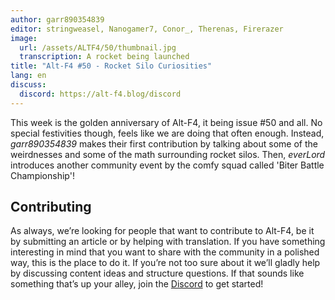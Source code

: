 ```yaml
---
author: garr890354839
editor: stringweasel, Nanogamer7, Conor_, Therenas, Firerazer
image:
  url: /assets/ALTF4/50/thumbnail.jpg
  transcription: A rocket being launched
title: "Alt-F4 #50 - Rocket Silo Curiosities"
lang: en
discuss:
  discord: https://alt-f4.blog/discord
---
```


This week is the golden anniversary of Alt-F4, it being issue #50 and all. No special festivities though, feels like we are doing that often enough. Instead, *garr890354839* makes their first contribution by talking about some of the weirdnesses and some of the math surrounding rocket silos. Then, *everLord* introduces another community event by the comfy squad called 'Biter Battle Championship'!

## Contributing

As always, we’re looking for people that want to contribute to Alt-F4, be it by submitting an article or by helping with translation. If you have something interesting in mind that you want to share with the community in a polished way, this is the place to do it. If you’re not too sure about it we’ll gladly help by discussing content ideas and structure questions. If that sounds like something that’s up your alley, join the [Discord](https://alt-f4.blog/discord) to get started!
